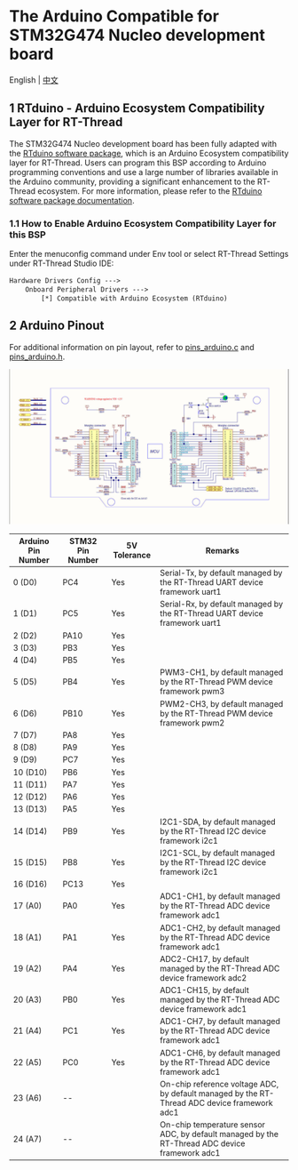 # The Arduino Compatible for STM32G474 Nucleo development board

English | [中文](https://github.com/kurisaW/rt-thread/blob/g474_rtdu/bsp/stm32/stm32g474-st-nucleo/applications/arduino_pinout/README_zh.md)

## 1 RTduino - Arduino Ecosystem Compatibility Layer for RT-Thread

The STM32G474 Nucleo development board has been fully adapted with the [RTduino software package](https://github.com/RTduino/RTduino), which is an Arduino Ecosystem compatibility layer for RT-Thread. Users can program this BSP according to Arduino programming conventions and use a large number of libraries available in the Arduino community, providing a significant enhancement to the RT-Thread ecosystem. For more information, please refer to the [RTduino software package documentation](https://github.com/RTduino/RTduino).

### 1.1 How to Enable Arduino Ecosystem Compatibility Layer for this BSP 

Enter the menuconfig command under Env tool or select RT-Thread Settings under RT-Thread Studio IDE:

```Kconfig
Hardware Drivers Config --->
    Onboard Peripheral Drivers --->
        [*] Compatible with Arduino Ecosystem (RTduino)
```

## 2 Arduino Pinout

For additional information on pin layout, refer to [pins_arduino.c](pins_arduino.c) and [pins_arduino.h](pins_arduino.h).

![stm32g474-nucleo-pinout.jpg](./stm32g474-nucleo-pinout.jpg)

| Arduino Pin Number  | STM32 Pin Number | 5V Tolerance | Remarks |
| ------------------- | --------- | ---- | ------------------------------------------------------------------------- |
| 0 (D0) | PC4 | Yes | Serial-Tx, by default managed by the RT-Thread UART device framework uart1 |
| 1 (D1) | PC5 | Yes | Serial-Rx, by default managed by the RT-Thread UART device framework uart1 |
| 2 (D2) | PA10 | Yes |  |
| 3 (D3) | PB3 | Yes |  | PWM2-CH2, taken over by the RT-Thread PWM device framework pwm2 by default |
| 4 (D4) | PB5 | Yes |  |
| 5 (D5) | PB4 | Yes | PWM3-CH1, by default managed by the RT-Thread PWM device framework pwm3 |
| 6 (D6) | PB10 | Yes | PWM2-CH3, by default managed by the RT-Thread PWM device framework pwm2 |
| 7 (D7) | PA8 | Yes |  |
| 8 (D8) | PA9 | Yes |  |
| 9 (D9) | PC7 | Yes |  | PWM8-CH2, taken over by the RT-Thread PWM device framework pwm8 by default |
| 10 (D10) | PB6 | Yes |  | PWM4-CH1, taken over by the RT-Thread PWM device framework pwm4 by default |
| 11 (D11) | PA7 | Yes |  | PWM3-CH2, taken over by the RT-Thread PWM device framework pwm3 by default |
| 12 (D12) | PA6 | Yes |  |
| 13 (D13) | PA5 | Yes |  |
| 14 (D14) | PB9 | Yes | I2C1-SDA, by default managed by the RT-Thread I2C device framework i2c1 |
| 15 (D15) | PB8 | Yes | I2C1-SCL, by default managed by the RT-Thread I2C device framework i2c1 |
| 16 (D16) | PC13 | Yes |  |
| 17 (A0) | PA0 | Yes | ADC1-CH1, by default managed by the RT-Thread ADC device framework adc1 |
| 18 (A1) | PA1 | Yes | ADC1-CH2, by default managed by the RT-Thread ADC device framework adc1 |
| 19 (A2) | PA4 | Yes | ADC2-CH17, by default managed by the RT-Thread ADC device framework adc2 |
| 20 (A3) | PB0 | Yes | ADC1-CH15, by default managed by the RT-Thread ADC device framework adc1 |
| 21 (A4) | PC1 | Yes | ADC1-CH7, by default managed by the RT-Thread ADC device framework adc1 |
| 22 (A5) | PC0 | Yes | ADC1-CH6, by default managed by the RT-Thread ADC device framework adc1 |
| 23 (A6) | -- |  | On-chip reference voltage ADC, by default managed by the RT-Thread ADC device framework adc1 |
| 24 (A7) | -- |  | On-chip temperature sensor ADC, by default managed by the RT-Thread ADC device framework adc1 |
